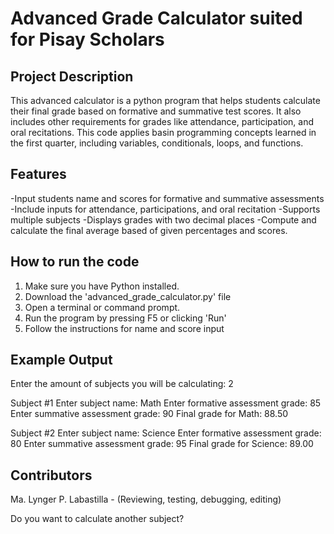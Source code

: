 # Advanced Grade Calculator suited for Pisay Scholars

 ## Project Description
  This advanced calculator is a python program that helps students calculate their final grade based on formative and summative test scores. It also includes other requirements for grades like attendance, participation, and oral recitations. This code applies basin programming concepts learned in the first quarter, including variables, conditionals, loops, and functions.

## Features
-Input students name and scores for formative and summative assessments
-Include inputs for attendance, participations, and oral recitation
-Supports multiple subjects
-Displays grades with two decimal places
-Compute and calculate the final average based of given percentages and scores.

## How to run the code
1. Make sure you have Python installed.
2. Download the 'advanced_grade_calculator.py' file
3. Open a terminal or command prompt.
4. Run the program by pressing F5 or clicking 'Run' 
5. Follow the instructions for name and score input

## Example Output
Enter the amount of subjects you will be calculating: 2

Subject #1
Enter subject name: Math
Enter formative assessment grade: 85
Enter summative assessment grade: 90
Final grade for Math: 88.50

Subject #2
Enter subject name: Science
Enter formative assessment grade: 80
Enter summative assessment grade: 95
Final grade for Science: 89.00

## Contributors
Ma. Lynger P. Labastilla - (Reviewing, testing, debugging, editing)

Do you want to calculate another subject?
